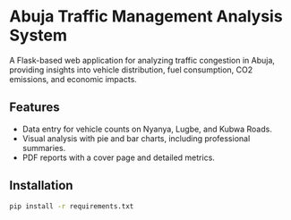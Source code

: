 # Abuja Traffic Management Analysis System

A Flask-based web application for analyzing traffic congestion in Abuja, providing insights into vehicle distribution, fuel consumption, CO2 emissions, and economic impacts.

## Features
- Data entry for vehicle counts on Nyanya, Lugbe, and Kubwa Roads.
- Visual analysis with pie and bar charts, including professional summaries.
- PDF reports with a cover page and detailed metrics.

## Installation
```bash
pip install -r requirements.txt